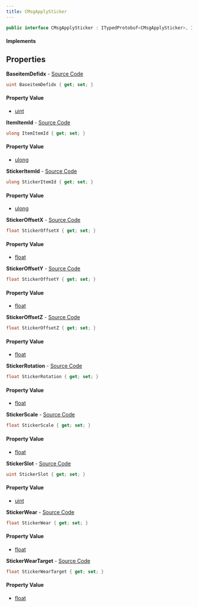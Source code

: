 ```yaml
---
title: CMsgApplySticker
---
```


```csharp
public interface CMsgApplySticker : ITypedProtobuf<CMsgApplySticker>, INativeHandle
```

#### Implements

## Properties

**BaseitemDefidx** - [Source Code](https://github.com/swiftly-solution/swiftlys2/blob/main/managed/src/SwiftlyS2.Generated/Protobufs/Interfaces/CMsgApplySticker.cs#L22)

```csharp
uint BaseitemDefidx { get; set; }
```

#### Property Value

- [uint](https://learn.microsoft.com/dotnet/api/system.uint32)

**ItemItemId** - [Source Code](https://github.com/swiftly-solution/swiftlys2/blob/main/managed/src/SwiftlyS2.Generated/Protobufs/Interfaces/CMsgApplySticker.cs#L16)

```csharp
ulong ItemItemId { get; set; }
```

#### Property Value

- [ulong](https://learn.microsoft.com/dotnet/api/system.uint64)

**StickerItemId** - [Source Code](https://github.com/swiftly-solution/swiftlys2/blob/main/managed/src/SwiftlyS2.Generated/Protobufs/Interfaces/CMsgApplySticker.cs#L13)

```csharp
ulong StickerItemId { get; set; }
```

#### Property Value

- [ulong](https://learn.microsoft.com/dotnet/api/system.uint64)

**StickerOffsetX** - [Source Code](https://github.com/swiftly-solution/swiftlys2/blob/main/managed/src/SwiftlyS2.Generated/Protobufs/Interfaces/CMsgApplySticker.cs#L34)

```csharp
float StickerOffsetX { get; set; }
```

#### Property Value

- [float](https://learn.microsoft.com/dotnet/api/system.single)

**StickerOffsetY** - [Source Code](https://github.com/swiftly-solution/swiftlys2/blob/main/managed/src/SwiftlyS2.Generated/Protobufs/Interfaces/CMsgApplySticker.cs#L37)

```csharp
float StickerOffsetY { get; set; }
```

#### Property Value

- [float](https://learn.microsoft.com/dotnet/api/system.single)

**StickerOffsetZ** - [Source Code](https://github.com/swiftly-solution/swiftlys2/blob/main/managed/src/SwiftlyS2.Generated/Protobufs/Interfaces/CMsgApplySticker.cs#L40)

```csharp
float StickerOffsetZ { get; set; }
```

#### Property Value

- [float](https://learn.microsoft.com/dotnet/api/system.single)

**StickerRotation** - [Source Code](https://github.com/swiftly-solution/swiftlys2/blob/main/managed/src/SwiftlyS2.Generated/Protobufs/Interfaces/CMsgApplySticker.cs#L28)

```csharp
float StickerRotation { get; set; }
```

#### Property Value

- [float](https://learn.microsoft.com/dotnet/api/system.single)

**StickerScale** - [Source Code](https://github.com/swiftly-solution/swiftlys2/blob/main/managed/src/SwiftlyS2.Generated/Protobufs/Interfaces/CMsgApplySticker.cs#L31)

```csharp
float StickerScale { get; set; }
```

#### Property Value

- [float](https://learn.microsoft.com/dotnet/api/system.single)

**StickerSlot** - [Source Code](https://github.com/swiftly-solution/swiftlys2/blob/main/managed/src/SwiftlyS2.Generated/Protobufs/Interfaces/CMsgApplySticker.cs#L19)

```csharp
uint StickerSlot { get; set; }
```

#### Property Value

- [uint](https://learn.microsoft.com/dotnet/api/system.uint32)

**StickerWear** - [Source Code](https://github.com/swiftly-solution/swiftlys2/blob/main/managed/src/SwiftlyS2.Generated/Protobufs/Interfaces/CMsgApplySticker.cs#L25)

```csharp
float StickerWear { get; set; }
```

#### Property Value

- [float](https://learn.microsoft.com/dotnet/api/system.single)

**StickerWearTarget** - [Source Code](https://github.com/swiftly-solution/swiftlys2/blob/main/managed/src/SwiftlyS2.Generated/Protobufs/Interfaces/CMsgApplySticker.cs#L43)

```csharp
float StickerWearTarget { get; set; }
```

#### Property Value

- [float](https://learn.microsoft.com/dotnet/api/system.single)

